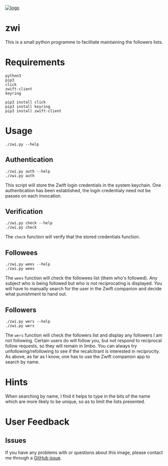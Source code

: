 [![logo](https://raw.githubusercontent.com/permezel/zwi/master/logo.png)](https://zwift.com/)
# zwi

This is a small python programme to facilitate maintaining the followers lists.

# Requirements

    python3
    pip3
    click
    zwift-client
    keyring

    pip3 install click
    pip3 install keyring
    pip3 install zwift-client
  
# Usage

    ./zwi.py --help

## Authentication

    ./zwi.py auth --help
    ./zwi.py auth

This script will store the Zwift login credentials in the system keychain.
One authentication has been established, the login credentialy need not be passes on each invocation.

## Verification

    ./zwi.py check --help
    ./zwi.py check

The `check` function will verify that the stored credentials function.

## Followees

    ./zwi.py wees --help
    ./zwi.py wees

The `wees` function will check the followees list (them who's followed). Any subject who is being followed but who is not reciprocating is displayed.
You will have to manually search for the user in the Zwift companion and decide what punishment to hand out.

## Followers

    ./zwi.py wers --help
    ./zwi.py wers

The `wers` function will check the followers list and display any followers I am not following.  Certain users do will follow you, but not respond to reciprocal follow requests, so they will remain in limbo.  You can always try unfollowing/refollowing to see if the recalcitrant is interested in reciprocity.  As above, as far as I know, one has to use the Zwift companion app to search by name.

# Hints

When searching by name, I find it helps to type in the bits of the name which are more likely to be unique, so as to limit the lists presented.

# User Feedback

## Issues

If you have any problems with or questions about this image, please contact me
through a [GitHub issue](https://github.com/permezel/zwi/issues).
